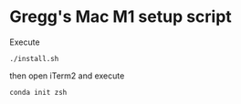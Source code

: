 # Gregg's Mac M1 setup script
Execute
```
./install.sh
```

then open iTerm2 and execute

```
conda init zsh
```

